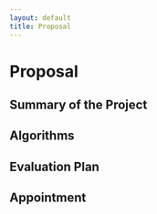 ```yaml
---
layout: default
title: Proposal
---
```


# Proposal

## Summary of the Project

## Algorithms

## Evaluation Plan

## Appointment
